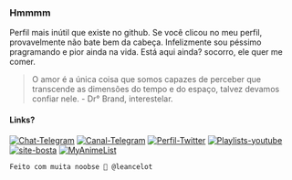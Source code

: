 ### Hmmmm
Perfil mais inútil que existe no github. Se você clicou no meu perfil, provavelmente não bate bem da cabeça. Infelizmente sou péssimo pragramando e pior ainda na vida. Está aqui ainda? socorro, ele quer me comer.

> O amor é a única coisa que somos capazes de perceber que transcende as dimensões do tempo e do espaço, talvez devamos confiar nele. - Dr° Brand, interestelar.

#### Links? <br>
[![Chat-Telegram](https://img.shields.io/badge/Chat-Telegram-blue.svg)](https://t.me/leancelot)
[![Canal-Telegram](https://img.shields.io/badge/Canal-Telegram-blue.svg)](https://t.me/hrleshit)
[![Perfil-Twitter](https://img.shields.io/badge/Perfil-Twitter-blue.svg)](https://twitter.com/leancelot)
[![Playlists-youtube](https://img.shields.io/badge/Playlists-Youtube-red.svg)](https://www.youtube.com/channel/UCAQhymExVUV3_718hFKHPFw/playlists)
[![site-bosta](https://img.shields.io/badge/Blog-Bundao-red.svg)](https://bundao.netlify.app)
[![MyAnimeList](https://img.shields.io/badge/Listinha-MAL-red.svg)](https://t.me/leancelot)

    Feito com muita noobse 🤝 @leancelot
